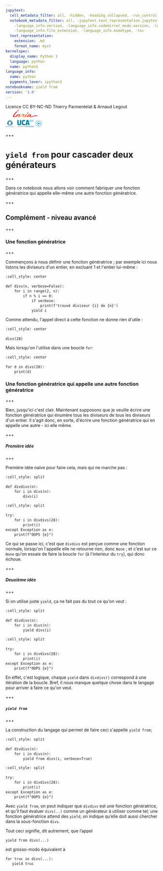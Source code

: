 ```yaml
---
jupytext:
  cell_metadata_filter: all, -hidden, -heading_collapsed, -run_control, -trusted
  notebook_metadata_filter: all, -jupytext.text_representation.jupytext_version, -jupytext.text_representation.format_version,
    -language_info.version, -language_info.codemirror_mode.version, -language_info.codemirror_mode,
    -language_info.file_extension, -language_info.mimetype, -toc
  text_representation:
    extension: .md
    format_name: myst
kernelspec:
  display_name: Python 3
  language: python
  name: python3
language_info:
  name: python
  pygments_lexer: ipython3
notebookname: yield from
version: '3.0'
---
```


<div class="licence">
<span>Licence CC BY-NC-ND</span>
<span>Thierry Parmentelat &amp; Arnaud Legout</span>
<span><img src="media/both-logos-small-alpha.png" /></span>
</div>

+++

# `yield from` pour cascader deux générateurs

+++

Dans ce notebook nous allons voir comment fabriquer une fonction génératrice qui appelle elle-même une autre fonction génératrice.

+++

## Complément - niveau avancé

+++

### Une fonction génératrice

+++

Commençons à nous définir une fonction génératrice ; par exemple ici nous listons les diviseurs d'un entier, en excluant 1 et l'entier lui-même :

```{code-cell} ipython3
:cell_style: center

def divs(n, verbose=False):
    for i in range(2, n):
        if n % i == 0:
            if verbose: 
                print(f'trouvé diviseur {i} de {n}')
            yield i
```

Comme attendu, l'appel direct à cette fonction ne donne rien d'utile :

```{code-cell} ipython3
:cell_style: center

divs(28)
```

Mais lorsqu'on l'utilise dans une boucle `for`:

```{code-cell} ipython3
:cell_style: center

for d in divs(28):
    print(d)
```

### Une fonction génératrice qui appelle une autre fonction génératrice

+++

Bien, jusqu'ici c'est clair. Maintenant supposons que je veuille écrire une fonction génératrice qui énumère tous les diviseurs de tous les diviseurs d'un entier. Il s'agit donc, en sorte, d'écrire une fonction génératrice qui en appelle une autre - ici elle même.

+++

##### Première idée

+++

Première idée naïve pour faire cela, mais qui ne marche pas :

```{code-cell} ipython3
:cell_style: split

def divdivs(n):
    for i in divs(n):
        divs(i)
```

```{code-cell} ipython3
:cell_style: split

try:
    for i in divdivs(28):
        print(i)
except Exception as e:
    print(f"OOPS {e}")
```

Ce qui se passe ici, c'est que `divdivs` est perçue comme une fonction normale, lorsqu'on l'appelle elle ne retourne rien, donc `None` ; et c'est sur ce `None` qu'on essaie de faire la boucle `for` (à l'interieur du `try`), qui donc échoue.

+++

##### Deuxième idée

+++

Si on utilise juste `yield`, ça ne fait pas du tout ce qu'on veut :

```{code-cell} ipython3
:cell_style: split

def divdivs(n):
    for i in divs(n):
        yield divs(i)
```

```{code-cell} ipython3
:cell_style: split

try:
    for i in divdivs(28):
        print(i)
except Exception as e:
    print(f"OOPS {e}")
```

En effet, c'est logique, chaque `yield` dans `divdivs()` correspond à une itération de la boucle. Bref, il nous manque quelque chose dans le langage pour arriver à faire ce qu'on veut.

+++

##### `yield from`

+++

La construction du langage qui permet de faire ceci s'appelle `yield from`;

```{code-cell} ipython3
:cell_style: split

def divdivs(n):
    for i in divs(n):
        yield from divs(i, verbose=True)
```

```{code-cell} ipython3
:cell_style: split

try:
    for i in divdivs(28):
        print(i)
except Exception as e:
    print(f"OOPS {e}")
```

Avec `yield from`, on peut indiquer que `divdivs` est une fonction génératrice, et qu’il faut évaluer `divs(..)` comme un générateur à utiliser comme tel; une fonction génératrice attend des `yield`, on indique qu’elle doit aussi chercher dans la sous-fonction `divs`.

Tout ceci signifie, dit autrement, que l’appel

```
yield from divs(...)
```

est grosso-modo équivalent à

```
for truc in divs(...):
   yield truc
```
